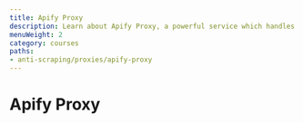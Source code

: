 ```yaml
---
title: Apify Proxy
description: Learn about Apify Proxy, a powerful service which handles all of the difficult parts of scraping with proxies.
menuWeight: 2
category: courses
paths:
- anti-scraping/proxies/apify-proxy
---
```


# [](#apify-proxy) Apify Proxy

<!-- using Apify Proxy in the SDK -->
